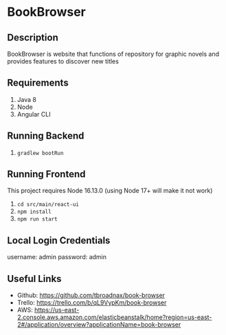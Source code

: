 # BookBrowser

## Description
BookBrowser is website that functions of repository for graphic novels and provides features to discover new titles

## Requirements
1. Java 8
2. Node
3. Angular CLI

## Running Backend
1. `gradlew bootRun`

## Running Frontend

This project requires Node 16.13.0 (using Node 17+ will make it not work)

1. `cd src/main/react-ui`
2. `npm install`
2. `npm run start`

## Local Login Credentials
username: admin
password: admin

## Useful Links
- Github: https://github.com/tbroadnax/book-browser
- Trello: https://trello.com/b/qL9VypKm/book-browser
- AWS: https://us-east-2.console.aws.amazon.com/elasticbeanstalk/home?region=us-east-2#/application/overview?applicationName=book-browser
